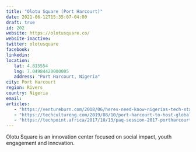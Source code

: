 ```yaml
---
title: "Olotu Square (Port Harcourt)"
date: 2021-06-12T15:35:07-04:00
draft: true
id: 202
website: https://olotusquare.co/
website-inactive: 
twitter: olotusquare
facebook: 
linkedin: 
location: 
   lat: 4.815554
   lng: 7.04984420000005
   address: "Port Harcourt, Nigeria"
city: Port Harcourt
region: Rivers
country: Nigeria
email: 
articles:
   - "https://ventureburn.com/2018/06/heres-need-know-nigerias-tech-startup-ecosystem/"
   - "https://techcultureng.com/2019/08/10/port-harcourt-to-host-global-women-startup-weekend/"
   - "https://techpoint.africa/2017/10/13/paq-session-2017-portharcourt/"
---
```

Olotu Square is an innovation center focused on social impact, youth engagement and innovation. 
